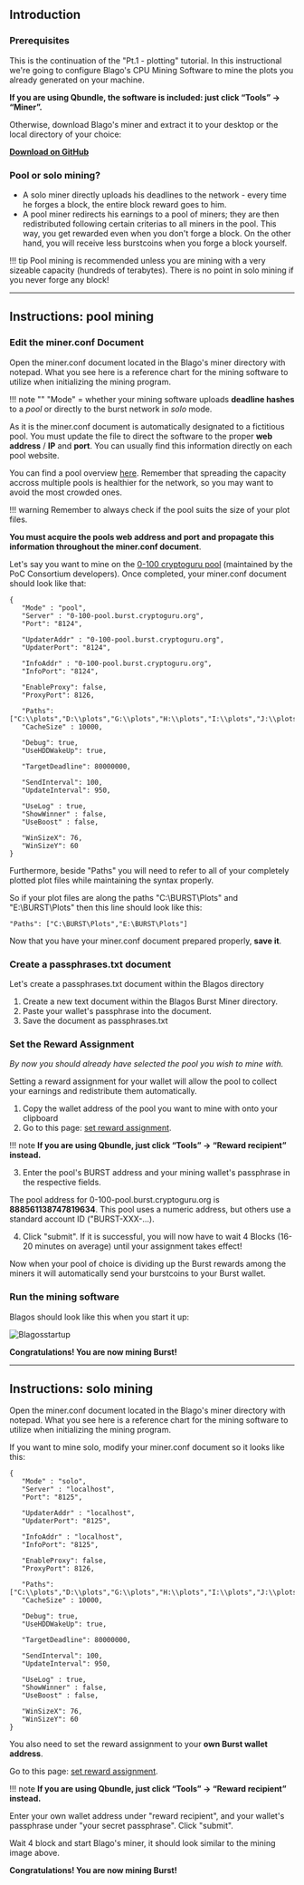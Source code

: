 ## Introduction

### Prerequisites

This is the continuation of the "Pt.1 - plotting" tutorial. In this instructional we're going to configure Blago's CPU Mining Software to mine the plots you already generated on your machine.

**If you are using Qbundle, the software is included: just click “Tools” -> “Miner”.**

Otherwise, download Blago's miner and extract it to your desktop or the local directory of your choice:

[**Download on GitHub**](https://github.com/Blagodarenko/miner-burst/releases)

### Pool or solo mining?

- A solo miner directly uploads his deadlines to the network - every time he forges a block, the entire block reward goes to him.
- A pool miner redirects his earnings to a pool of miners; they are then redistributed following certain criterias to all miners in the pool. This way, you get rewarded even when you don't forge a block. On the other hand, you will receive less burstcoins when you forge a block yourself.

!!! tip
    Pool mining is recommended unless you are mining with a very sizeable capacity (hundreds of terabytes). There is no point in solo mining if you never forge any block!

---

## Instructions: pool mining

### Edit the miner.conf Document

Open the miner.conf document located in the Blago's miner directory with notepad. What you see here is a reference chart for the mining software to utilize when initializing the mining program.

!!! note ""
    "Mode" = whether your mining software uploads **deadline hashes** to a *pool* or directly to the burst network in *solo* mode.

As it is the miner.conf document is automatically designated to a fictitious pool. You must update the file to direct the software to the proper **web address** / **IP** and **port**. You can usually find this information directly on each pool website.

You can find a pool overview [here](http://burstcoin.cc/pool). Remember that spreading the capacity accross multiple pools is healthier for the network, so you may want to avoid the most crowded ones.

!!! warning
    Remember to always check if the pool suits the size of your plot files.

<strong>You must acquire the pools web address and port and propagate this information throughout the miner.conf document</strong>.

Let's say you want to mine on the [0-100 cryptoguru pool](https://0-100-pool.burst.cryptoguru.org/) (maintained by the PoC Consortium developers). Once completed, your miner.conf document should look like that:

```
{
   "Mode" : "pool",
   "Server" : "0-100-pool.burst.cryptoguru.org",
   "Port": "8124",

   "UpdaterAddr" : "0-100-pool.burst.cryptoguru.org",
   "UpdaterPort": "8124",

   "InfoAddr" : "0-100-pool.burst.cryptoguru.org",
   "InfoPort": "8124",

   "EnableProxy": false,
   "ProxyPort": 8126,

   "Paths":["C:\\plots","D:\\plots","G:\\plots","H:\\plots","I:\\plots","J:\\plots","K:\\plots","L:\\plots","N:\\plots","P:\\plots","R:\\plots","S:\\plots","T:\\plots","U:\\plots"],
   "CacheSize" : 10000,

   "Debug": true,
   "UseHDDWakeUp": true,

   "TargetDeadline": 80000000,

   "SendInterval": 100,
   "UpdateInterval": 950,

   "UseLog" : true, 
   "ShowWinner" : false, 
   "UseBoost" : false,

   "WinSizeX": 76,
   "WinSizeY": 60
}                        
```

Furthermore, beside "Paths" you will need to refer to all of your completely plotted plot files while maintaining the syntax properly.

So if your plot files are along the paths "C:\BURST\Plots" and "E:\BURST\Plots" then this line should look like this:

```
"Paths": ["C:\BURST\Plots","E:\BURST\Plots"]
```

Now that you have your miner.conf document prepared properly, **save it**.

### Create a passphrases.txt document

Let's create a passphrases.txt document within the Blagos directory

1. Create a new text document within the Blagos Burst Miner directory.
2. Paste your wallet's passphrase into the document.
3. Save the document as passphrases.txt

### Set the Reward Assignment

*By now you should already have selected the pool you wish to mine with.*

Setting a reward assignment for your wallet will allow the pool to collect your earnings and redistribute them automatically.

1. Copy the wallet address of the pool you want to mine with onto your clipboard
2. Go to this page: [set reward assignment](http://127.0.0.1:8125/rewardassignment.html).

!!! note
    **If you are using Qbundle, just click “Tools” -> “Reward recipient” instead.**

3. Enter the pool's BURST address and your mining wallet's passphrase in the respective fields.

The pool address for 0-100-pool.burst.cryptoguru.org is **888561138747819634**. This pool uses a numeric address, but others use a standard account ID ("BURST-XXX-...).

4. Click "submit". If it is successful, you will now have to wait 4 Blocks (16-20 minutes on average) until your assignment takes effect!

Now when your pool of choice is dividing up the Burst rewards among the miners it will automatically send your burstcoins to your Burst wallet.

### Run the mining software

Blagos should look like this when you start it up:

![Blagosstartup](https://steemitimages.com/0x0/https://steemitimages.com/DQmdk7Gf5dQ4yvXmy75Ah3uidjo8CYw8QsHbLot2KKobAmG/blagosstartup.png)

**Congratulations! You are now mining Burst!**

---

## Instructions: solo mining

Open the miner.conf document located in the Blago's miner directory with notepad. What you see here is a reference chart for the mining software to utilize when initializing the mining program.

If you want to mine solo, modify your miner.conf document so it looks like this:

```
{
   "Mode" : "solo",
   "Server" : "localhost",
   "Port": "8125",

   "UpdaterAddr" : "localhost",
   "UpdaterPort": "8125",

   "InfoAddr" : "localhost",
   "InfoPort": "8125",

   "EnableProxy": false,
   "ProxyPort": 8126,

   "Paths":["C:\\plots","D:\\plots","G:\\plots","H:\\plots","I:\\plots","J:\\plots","K:\\plots","L:\\plots","N:\\plots","P:\\plots","R:\\plots","S:\\plots","T:\\plots","U:\\plots"],
   "CacheSize" : 10000,

   "Debug": true,
   "UseHDDWakeUp": true,

   "TargetDeadline": 80000000,

   "SendInterval": 100,
   "UpdateInterval": 950,

   "UseLog" : true, 
   "ShowWinner" : false, 
   "UseBoost" : false,

   "WinSizeX": 76,
   "WinSizeY": 60
}                        
```

You also need to set the reward assignment to your **own Burst wallet address**.

Go to this page: [set reward assignment](http://127.0.0.1:8125/rewardassignment.html).

!!! note
    **If you are using Qbundle, just click “Tools” -> “Reward recipient” instead.**

Enter your own wallet address under "reward recipient", and your wallet's passphrase under "your secret passphrase". Click "submit".

Wait 4 block and start Blago's miner, it should look similar to the mining image above.

**Congratulations! You are now mining Burst!**
